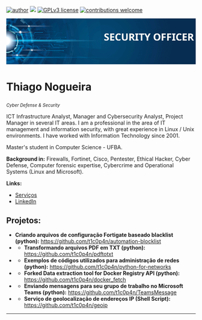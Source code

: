 [![author](https://img.shields.io/badge/author-carlosfab-red.svg)](https://www.linkedin.com/in/carlosfab) [![](https://img.shields.io/badge/python-3.7+-blue.svg)](https://www.python.org/downloads/release/python-365/) [![GPLv3 license](https://img.shields.io/badge/License-GPLv3-blue.svg)](http://perso.crans.org/besson/LICENSE.html) [![contributions welcome](https://img.shields.io/badge/contributions-welcome-brightgreen.svg?style=flat)](https://github.com/carlosfab/data_science/issues)

<p align="center">
  <img src="banner2.png" >
</p>

# Thiago Nogueira
<sub>*Cyber Defense & Security* </sub>

ICT Infrastructure Analyst, Manager and Cybersecurity Analyst, Project Manager in several IT areas. I am a professional in the area of IT management and information security, with great experience in Linux / Unix environments. I have worked with Information Technology since 2001.

Master's student in Computer Science - UFBA.

**Background in:** Firewalls, Fortinet, Cisco, Pentester, Ethical Hacker, Cyber Defense, Computer forensic expertise, Cybercrime and Operational Systems (Linux and Microsoft).

**Links:**
* [Serviços](https://t1c0p4n.github.io/)
* [LinkedIn](https://www.linkedin.com/in/thiago-nogueira-a5bb0120/)


## Projetos:

* **Criando arquivos de configuração Fortigate baseado blacklist (python):** https://github.com/t1c0p4n/automation-blocklist
* * **Transformando arquivos PDF em TXT (python):** https://github.com/t1c0p4n/pdftotxt
* * **Exemplos de códigos utilizados para administração de redes (python):** https://github.com/t1c0p4n/python-for-networks
* * **Forked Data extraction tool for Docker Registry API (python):** https://github.com/t1c0p4n/docker_fetch
* * **Enviando mensagens para seu grupo de trabalho no Microsoft Teams (python):** https://github.com/t1c0p4n/TeamsMessage
* * **Serviço de geolocalização de endereços IP (Shell Script):** https://github.com/t1c0p4n/geoip


---




